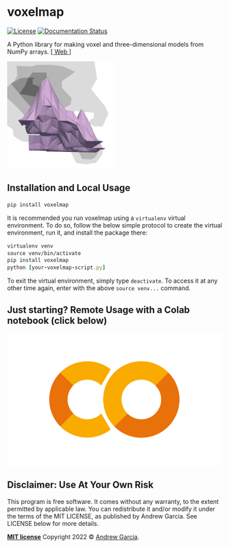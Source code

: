# voxelmap

[![License](http://img.shields.io/:license-mit-blue.svg?style=flat-square)](https://raw.githubusercontent.com/andrewrgarcia/voxelmap/main/LICENSE)
[![Documentation Status](https://readthedocs.org/projects/voxelmap/badge/?version=latest)](https://voxelmap.readthedocs.io/en/latest/?badge=latest)

A Python library for making voxel and three-dimensional models from NumPy arrays. [[  Web  ]](https://andrewatcloud.com/voxelmap/)
<!-- <center><a href="https://andrewatcloud.com/voxelmap/"><img src="https://github.com/andrewrgarcia/voxelmap/blob/main/extra/voxeldog.png?raw=true" width="250"></a></center> -->
<a href="https://andrewatcloud.com/voxelmap/">
<img src="https://github.com/andrewrgarcia/voxelmap/blob/main/voxelmap.svg?raw=true" width="250"></a>

## Installation and Local Usage 

```ruby
pip install voxelmap
```

It is recommended you run voxelmap using a `virtualenv` virtual environment. To do so, follow the below simple protocol to create the virtual environment, run it, and install the package there:

```ruby 
virtualenv venv
source venv/bin/activate
pip install voxelmap
python [your-voxelmap-script.py]
```
To exit the virtual environment, simply type `deactivate`. To access it at any other time again, enter with the above `source venv...` command. 

## Just starting? Remote Usage with a Colab notebook (click below)

<a href="https://colab.research.google.com/drive/1RMEMgZHlk_tKAzfS4QfXLJV9joDgdh8N?usp=sharing">
<img src="https://raw.githubusercontent.com/andrewrgarcia/voxelmap/main/docs/img/colaboratory.png" width="500" ></a>


## Disclaimer: Use At Your Own Risk

This program is free software. It comes without any warranty, to the extent permitted by applicable law. You can redistribute it and/or modify it under the terms of the MIT LICENSE, as published by Andrew Garcia. See LICENSE below for more details.

**[MIT license](./LICENSE)** Copyright 2022 © <a href="https://github.com/andrewrgarcia" target="_blank">Andrew Garcia</a>.

